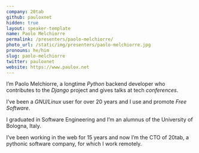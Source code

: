 ```yaml
---
company: 20tab
github: pauloxnet
hidden: true
layout: speaker-template
name: Paolo Melchiorre
permalink: /presenters/paolo-melchiorre/
photo_url: /static/img/presenters/paolo-melchiorre.jpg
pronouns: he/him
slug: paolo-melchiorre
twitter: pauloxnet
website: https://www.paulox.net
---
```


I’m Paolo Melchiorre, a longtime *Python* backend developer who contributes to the *Django* project and gives talks at tech *conferences*.

I’ve been a *GNU/Linux* user for over 20 years and I use and promote *Free Software*.

I graduated in Software Engineering and I’m an alumnus of the University of Bologna, Italy.

I’ve been working in the web for 15 years and now I’m the CTO of 20tab, a pythonic software company, for which I work remotely.
